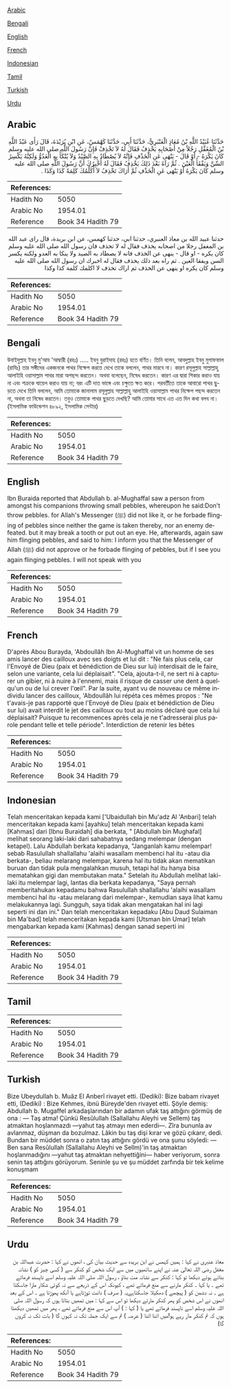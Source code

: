 [Arabic](#arabic)

[Bengali](#bengali)

[English](#english)

[French](#french)

[Indonesian](#indonesian)

[Tamil](#tamil)

[Turkish](#turkish)

[Urdu](#urdu)

## Arabic


<div dir="rtl" lang="ar" style={{fontSize:'larger',backgroundColor:'#f8f9fa',padding:20}}>
حَدَّثَنَا عُبَيْدُ اللَّهِ بْنُ مُعَاذٍ الْعَنْبَرِيُّ، حَدَّثَنَا أَبِي، حَدَّثَنَا كَهْمَسٌ، عَنِ ابْنِ بُرَيْدَةَ، قَالَ رَأَى عَبْدُ اللَّهِ بْنُ الْمُغَفَّلِ رَجُلاً مِنْ أَصْحَابِهِ يَخْذِفُ فَقَالَ لَهُ لاَ تَخْذِفْ فَإِنَّ رَسُولَ اللَّهِ صلى الله عليه وسلم كَانَ يَكْرَهُ - أَوْ قَالَ - يَنْهَى عَنِ الْخَذْفِ فَإِنَّهُ لاَ يُصْطَادُ بِهِ الصَّيْدُ وَلاَ يُنْكَأُ بِهِ الْعَدُوُّ وَلَكِنَّهُ يَكْسِرُ السِّنَّ وَيَفْقَأُ الْعَيْنَ ‏.‏ ثُمَّ رَآهُ بَعْدَ ذَلِكَ يَخْذِفُ فَقَالَ لَهُ أُخْبِرُكَ أَنَّ رَسُولَ اللَّهِ صلى الله عليه وسلم كَانَ يَكْرَهُ أَوْ يَنْهَى عَنِ الْخَذْفِ ثُمَّ أَرَاكَ تَخْذِفُ لاَ أُكَلِّمُكَ كَلِمَةً كَذَا وَكَذَا ‏.‏
</div>
<div style={{backgroundColor:'#f8f9fa',padding:20, marginBottom: 10}}><table> <thead> <tr> <th>References:</th> <th></th> </tr> </thead> <tbody><tr><td>Hadith No</td><td>5050</td></tr><tr><td>Arabic No</td><td>1954.01</td></tr><tr><td>Reference</td><td>Book 34 Hadith 79</td></tr></tbody></table></div>


<div dir="rtl" lang="ar" style={{fontSize:'larger',backgroundColor:'#f8f9fa',padding:20}}>
حدثنا عبيد الله بن معاذ العنبري، حدثنا ابي، حدثنا كهمس، عن ابن بريدة، قال راى عبد الله بن المغفل رجلا من اصحابه يخذف فقال له لا تخذف فان رسول الله صلى الله عليه وسلم كان يكره - او قال - ينهى عن الخذف فانه لا يصطاد به الصيد ولا ينكا به العدو ولكنه يكسر السن ويفقا العين . ثم راه بعد ذلك يخذف فقال له اخبرك ان رسول الله صلى الله عليه وسلم كان يكره او ينهى عن الخذف ثم اراك تخذف لا اكلمك كلمة كذا وكذا
</div>
<div style={{backgroundColor:'#f8f9fa',padding:20, marginBottom: 10}}><table> <thead> <tr> <th>References:</th> <th></th> </tr> </thead> <tbody><tr><td>Hadith No</td><td>5050</td></tr><tr><td>Arabic No</td><td>1954.01</td></tr><tr><td>Reference</td><td>Book 34 Hadith 79</td></tr></tbody></table></div>

## Bengali


<div dir="ltr" lang="bn" style={{fontSize:'larger',backgroundColor:'#f8f9fa',padding:20}}>
উবাইদুল্লাহ ইবনু মু’আয 'আম্বারী (রহঃ) ..... ইবনু বুরাইদাহ (রহঃ) হতে বর্ণিত। তিনি বলেন, আবদুল্লাহ ইবনু মুগাফফাল (রাযিঃ) তার সঙ্গীদের একজনকে পাথর নিক্ষেপ করতে দেখে তাকে বললেন, পাথর মারবে না। কারণ রসূলুল্লাহ সাল্লাল্লাহু আলাইহি ওয়াসাল্লাম পাথর মারা অপছন্দ করতেন। অথবা বলেছেন, নিষেধ করতেন। কারণ এর দ্বারা শিকার করাও যায় না এবং শক্রকে ঘায়েল করাও যায় না; বরং এটি দাত ভাঙ্গে এবং চক্ষুতে ক্ষত করে। পরবর্তীতে তাকে আবারো পাথর ছুড়তে দেখে তিনি বললেন, আমি তোমাকে জানালাম রসূলুল্লাহ সাল্লাল্লাহু আলাইহি ওয়াসাল্লাম পাথর নিক্ষেপ পছন্দ করতেন না, অথবা তা নিষেধ করতেন। তবুও তোমাকে পাথর ছুড়তে দেখছি? আমি তোমার সাথে এত এত দিন কথা বলব না। (ইসলামিক ফাউন্ডেশন ৪৮৯২, ইসলামিক সেন্টার)
</div>
<div style={{backgroundColor:'#f8f9fa',padding:20, marginBottom: 10}}><table> <thead> <tr> <th>References:</th> <th></th> </tr> </thead> <tbody><tr><td>Hadith No</td><td>5050</td></tr><tr><td>Arabic No</td><td>1954.01</td></tr><tr><td>Reference</td><td>Book 34 Hadith 79</td></tr></tbody></table></div>

## English


<div dir="ltr" lang="en" style={{fontSize:'larger',backgroundColor:'#f8f9fa',padding:20}}>
Ibn Buraida reported that Abdullah b. al-Mughaffal saw a person from amongst his companions throwing small pebbles, whereupon he said:Don't throw pebbles. for Allah's Messenger (ﷺ) did not like it, or he forbade flinging of pebbles since neither the game is taken thereby, nor an enemy defeated. but it may break a tooth or put out an eye. He, afterwards, again saw him flinging pebbles, and said to him: I inform you that the Messenger of Allah (ﷺ) did not approve or he forbade flinging of pebbles, but if I see you again flinging pebbles. I will not speak with you
</div>
<div style={{backgroundColor:'#f8f9fa',padding:20, marginBottom: 10}}><table> <thead> <tr> <th>References:</th> <th></th> </tr> </thead> <tbody><tr><td>Hadith No</td><td>5050</td></tr><tr><td>Arabic No</td><td>1954.01</td></tr><tr><td>Reference</td><td>Book 34 Hadith 79</td></tr></tbody></table></div>

## French


<div dir="ltr" lang="fr" style={{fontSize:'larger',backgroundColor:'#f8f9fa',padding:20}}>
D'après Abou Burayda, 'Abdoullâh Ibn Al-Mughaffal vit un homme de ses amis lancer des cailloux avec ses doigts et lui dit : "Ne fais plus cela, car l'Envoyé de Dieu (paix et bénédiction de Dieu sur lui) interdisait de le faire, selon une variante, cela lui déplaisait". "Cela, ajouta-t-il, ne sert ni à capturer un gibier, ni à nuire à l'ennemi, mais il risque de casser une dent à quelqu'un ou de lui crever l'œil". Par la suite, ayant vu de nouveau ce même individu lancer des cailloux, 'Abdoullâh lui répéta ces mêmes propos : "Ne t'avais-je pas rapporté que l'Envoyé de Dieu (paix et bénédiction de Dieu sur lui) avait interdit le jet des cailloux ou tout au moins déclaré que cela lui déplaisait? Puisque tu recommences après cela je ne t'adresserai plus parole pendant telle et telle période". Interdiction de retenir les bêtes
</div>
<div style={{backgroundColor:'#f8f9fa',padding:20, marginBottom: 10}}><table> <thead> <tr> <th>References:</th> <th></th> </tr> </thead> <tbody><tr><td>Hadith No</td><td>5050</td></tr><tr><td>Arabic No</td><td>1954.01</td></tr><tr><td>Reference</td><td>Book 34 Hadith 79</td></tr></tbody></table></div>

## Indonesian


<div dir="ltr" lang="id" style={{fontSize:'larger',backgroundColor:'#f8f9fa',padding:20}}>
Telah menceritakan kepada kami ['Ubaidullah bin Mu'adz Al 'Anbari] telah menceritakan kepada kami [ayahku] telah menceritakan kepada kami [Kahmas] dari [Ibnu Buraidah] dia berkata, " [Abdullah bin Mughafal] melihat seorang laki-laki dari sahabatnya sedang melempar (dengan ketapel). Lalu Abdullah berkata kepadanya, "Janganlah kamu melempar! sebab Rasulullah shallallahu 'alaihi wasallam membenci hal itu -atau dia berkata-, beliau melarang melempar, karena hal itu tidak akan mematikan buruan dan tidak pula mengalahkan musuh, tetapi hal itu hanya bisa mematahkan gigi dan membutakan mata." Setelah itu Abdullah melihat laki-laki itu melempar lagi, lantas dia berkata kepadanya, "Saya pernah memberitahukan kepadamu bahwa Rasulullah shallallahu 'alaihi wasallam membenci hal itu -atau melarang dari melempar-, kemudian saya lihat kamu melakukannya lagi. Sungguh, saya tidak akan mengatakan hal ini lagi seperti ini dan ini." Dan telah menceritakan kepadaku [Abu Daud Sulaiman bin Ma'bad] telah menceritakan kepada kami [Utsman bin Umar] telah mengabarkan kepada kami [Kahmas] dengan sanad seperti ini
</div>
<div style={{backgroundColor:'#f8f9fa',padding:20, marginBottom: 10}}><table> <thead> <tr> <th>References:</th> <th></th> </tr> </thead> <tbody><tr><td>Hadith No</td><td>5050</td></tr><tr><td>Arabic No</td><td>1954.01</td></tr><tr><td>Reference</td><td>Book 34 Hadith 79</td></tr></tbody></table></div>

## Tamil


<div dir="ltr" lang="ta" style={{fontSize:'larger',backgroundColor:'#f8f9fa',padding:20}}>

</div>
<div style={{backgroundColor:'#f8f9fa',padding:20, marginBottom: 10}}><table> <thead> <tr> <th>References:</th> <th></th> </tr> </thead> <tbody><tr><td>Hadith No</td><td>5050</td></tr><tr><td>Arabic No</td><td>1954.01</td></tr><tr><td>Reference</td><td>Book 34 Hadith 79</td></tr></tbody></table></div>

## Turkish


<div dir="ltr" lang="tr" style={{fontSize:'larger',backgroundColor:'#f8f9fa',padding:20}}>
Bize Ubeydullah b. Muâz El Anberî rivayet etti. (Dediki): Bize babam rivayet etti, (Dediki) : Bize Kehmes, ibnü Büreyde'den rivayet etti. Şöyle demiş: Abdullah b. Mugaffel arkadaşlarından bir adamın ufak taş attığını görmüş de ona : — Taş atma! Çünkü Resûlullah (Sallallahu Aleyhi ve Sellem) taş atmaktan hoşlanmazdı —yahut taş atmayı men ederdi—. Zîra bununla av avlanmaz, düşman da bozulmaz. Lâkin bu taş dişi kırar ve gözü çıkarır, dedi. Bundan bir müddet sonra o zatın taş attığını gördü ve ona şunu söyledi: — Ben sana Resûlullah (Sallallahu Aleyhi ve Sellm)'in taş atmaktan hoşlanmadığını —yahut taş atmaktan nehyettiğini— haber veriyorum, sonra senin taş attığını görüyorum. Seninle şu ve şu müddet zarfında bir tek kelime konuşmam
</div>
<div style={{backgroundColor:'#f8f9fa',padding:20, marginBottom: 10}}><table> <thead> <tr> <th>References:</th> <th></th> </tr> </thead> <tbody><tr><td>Hadith No</td><td>5050</td></tr><tr><td>Arabic No</td><td>1954.01</td></tr><tr><td>Reference</td><td>Book 34 Hadith 79</td></tr></tbody></table></div>

## Urdu


<div dir="rtl" lang="ur" style={{fontSize:'larger',backgroundColor:'#f8f9fa',padding:20}}>
معاذ عنبری نے کہا : ہمیں کہمس نے ابن بریدہ سے حدیث بیان کی ، انھوں نے کہا : حضرت عبداللہ بن مغفل رضی اللہ تعالیٰ عنہ نے اپنے ساتھیوں میں سے ایک شخص کو کنکر سے ( کسی چیز کو ) نشانہ بناتے ہوئے دیکھا تو کہا : کنکر سے نشانہ مت بناؤ ، رسول اللہ صلی اللہ علیہ وسلم اسے ناپسند فرماتے تھے ۔ یا کہا ۔ کنکر مارنے سے منع فرماتے تھے ، کیونکہ اس کے ذریعے سے نہ کوئی شکار مارا جاسکتا ہے ۔ نہ دشمن کو ( پیچھے ) دھکیلا جاسکتاہےیہ ( صرف ) دانت توڑتاہے یا آنکھ پھوڑتا ہے ۔ اس کے بعد انھوں نے اس شخص کو پھر کنکر مارتے دیکھا تو اس سے کہا : میں تمھیں بتاتا ہوں کہ رسول اللہ صلی اللہ علیہ وسلم اسے ناپسند فرماتے تھے یا ( کہا : ) آپ اس سے منع فرماتے تھے ، پھر میں تمھیں دیکھتا ہوں کہ تم کنکر مار رہے ہو!میں اتنا اتنا ( عرصہ ) تم سے ایک جملہ تک نہ کہوں گا ( بات تک نہ کروں گا)
</div>
<div style={{backgroundColor:'#f8f9fa',padding:20, marginBottom: 10}}><table> <thead> <tr> <th>References:</th> <th></th> </tr> </thead> <tbody><tr><td>Hadith No</td><td>5050</td></tr><tr><td>Arabic No</td><td>1954.01</td></tr><tr><td>Reference</td><td>Book 34 Hadith 79</td></tr></tbody></table></div>